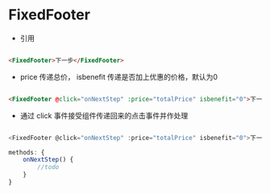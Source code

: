 # FixedFooter

* 引用

```html

<FixedFooter>下一步</FixedFooter>

```

* price 传递总价， isbenefit 传递是否加上优惠的价格，默认为0

```html

<FixedFooter @click="onNextStep" :price="totalPrice" isbenefit="0">下一步</FixedFooter>

```

* 通过 click 事件接受组件传递回来的点击事件并作处理


```javascript

<FixedFooter @click="onNextStep" :price="totalPrice" isbenefit="0">下一步</FixedFooter>

methods: {
    onNextStep() {
        //todo
    }
}

```
